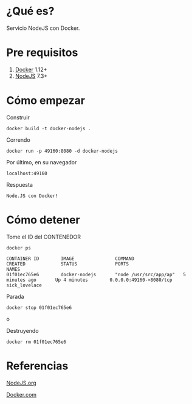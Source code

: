 # ¿Qué es?

Servicio NodeJS con Docker.


# Pre requisitos

1. [Docker](https://www.docker.com) 1.12+
2. [NodeJS](https://nodejs.org) 7.3+

# Cómo empezar


Construir

```
docker build -t docker-nodejs .
```

Correndo

```
docker run -p 49160:8080 -d docker-nodejs
```

Por último, en su navegador 

```
localhost:49160
```

Respuesta

```
Node.JS con Docker!
```


# Cómo detener

Tome el ID del CONTENEDOR

```
docker ps
```

```
CONTAINER ID        IMAGE               COMMAND                  CREATED             STATUS              PORTS                     NAMES
01f01ec765e6        docker-nodejs       "node /usr/src/app/ap"   5 minutes ago       Up 4 minutes        0.0.0.0:49160->8080/tcp   sick_lovelace
```

Parada

```
docker stop 01f01ec765e6
```

o

Destruyendo

```
docker rm 01f01ec765e6
```


# Referencias

[NodeJS.org](https://nodejs.org/en/docs/guides/nodejs-docker-webapp/)

[Docker.com](https://www.docker.com/)